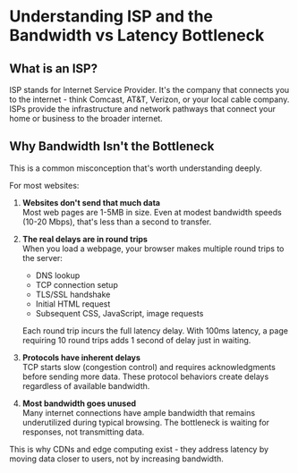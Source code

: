 # Understanding ISP and the Bandwidth vs Latency Bottleneck

## What is an ISP?

ISP stands for Internet Service Provider. It's the company that connects you to the internet - think Comcast, AT&T, Verizon, or your local cable company. ISPs provide the infrastructure and network pathways that connect your home or business to the broader internet.

## Why Bandwidth Isn't the Bottleneck

This is a common misconception that's worth understanding deeply.

For most websites:

1. **Websites don't send that much data**  
   Most web pages are 1-5MB in size. Even at modest bandwidth speeds (10-20 Mbps), that's less than a second to transfer.

2. **The real delays are in round trips**  
   When you load a webpage, your browser makes multiple round trips to the server:

   - DNS lookup
   - TCP connection setup
   - TLS/SSL handshake
   - Initial HTML request
   - Subsequent CSS, JavaScript, image requests

   Each round trip incurs the full latency delay. With 100ms latency, a page requiring 10 round trips adds 1 second of delay just in waiting.

3. **Protocols have inherent delays**  
   TCP starts slow (congestion control) and requires acknowledgments before sending more data. These protocol behaviors create delays regardless of available bandwidth.

4. **Most bandwidth goes unused**  
   Many internet connections have ample bandwidth that remains underutilized during typical browsing. The bottleneck is waiting for responses, not transmitting data.

This is why CDNs and edge computing exist - they address latency by moving data closer to users, not by increasing bandwidth.

